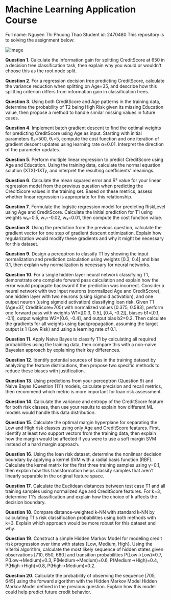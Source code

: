 # Machine Learning Application Course
Full name: Nguyen Thi Phuong Thao
Student id: 2470480
This repository is to solving the assignment below:

![image](https://github.com/user-attachments/assets/359a14d0-acfd-4454-b019-c14fed30b3dd)

**Question 1**. Calculate the information gain for splitting CreditScore at 650 in a decision tree classification task, then explain why you would or wouldn't choose this as the root node split.

**Question 2**. For a regression decision tree predicting CreditScore, calculate the variance reduction when splitting on Age=35, and describe how this splitting criterion differs from information gain in classification trees.

**Question 3**. Using both CreditScore and Age patterns in the training data, determine the probability of T2 being High Risk given its missing Education value, then propose a method to handle similar missing values in future cases.

**Question 4**. Implement batch gradient descent to find the optimal weights for predicting CreditScore using Age as input. Starting with initial parameters θ₀=500, θ₁=5, compute the cost function and one iteration of gradient descent updates using learning rate α=0.01. Interpret the direction of the parameter updates.

**Question 5**. Perform multiple linear regression to predict CreditScore using Age and Education. Using the training data, calculate the normal equation solution (XTX)-1XTy, and interpret the resulting coefficients' meanings.

**Question 6**. Calculate the mean squared error and R² value for your linear regression model from the previous question when predicting the CreditScore values in the training set. Based on these metrics, assess whether linear regression is appropriate for this relationship.

**Question 7**. Formulate the logistic regression model for predicting RiskLevel using Age and CreditScore. Calculate the initial prediction for T1 using weights w₀=0.5, w₁=-0.02, w₂=0.01, then compute the cost function value.

**Question 8**. Using the prediction from the previous question, calculate the gradient vector for one step of gradient descent optimization. Explain how regularization would modify these gradients and why it might be necessary for this dataset.

**Question 9**. Design a perceptron to classify T1 by showing the input normalization and prediction calculation using weights [0.3, 0.4] and bias 0.1, then explain why normalization is necessary for neural networks.

**Question 10**. For a single hidden layer neural network classifying T1, demonstrate one complete forward pass calculation and explain how the error would propagate backward if the prediction was incorrect. Consider a neural network with two input neurons (normalized Age and CreditScore), one hidden layer with two neurons (using sigmoid activation), and one output neuron (using sigmoid activation) classifying loan risk. Given T1 (Age=37, CreditScore=705) with normalized values [0.375, 0.583], perform one forward pass with weights W1=[[0.3, 0.5], [0.4, -0.2]], biases b1=[0.1, -0.1], output weights W2=[0.6, -0.4], and output bias b2=0.2. Then calculate the gradients for all weights using backpropagation, assuming the target output is 1 (Low Risk) and using a learning rate of 0.1.

**Question 11**. Apply Naive Bayes to classify T1 by calculating all required probabilities using the training data, then compare this with a non-naive Bayesian approach by explaining their key differences.

**Question 12**. Identify potential sources of bias in the training dataset by analyzing the feature distributions, then propose two specific methods to reduce these biases with justification.

**Question 13**. Using predictions from your perceptron (Question 9) and Naive Bayes (Question 1111) models, calculate precision and recall metrics, then recommend which metric is more important for loan risk assessment.

**Question 14**. Calculate the variance and entropy of the CreditScore feature for both risk classes, then use your results to explain how different ML models would handle this data distribution.

**Question 15**. Calculate the optimal margin hyperplane for separating the Low and High risk classes using only Age and CreditScore features. First, identify at least two support vectors from the training data, then explain how the margin would be affected if you were to use a soft margin SVM instead of a hard margin approach.

**Question 16**. Using the loan risk dataset, determine the nonlinear decision boundary by applying a kernel SVM with a radial basis function (RBF). Calculate the kernel matrix for the first three training samples using γ=0.1, then explain how this transformation helps classify samples that aren't linearly separable in the original feature space.

**Question 17**. Calculate the Euclidean distances between test case T1 and all training samples using normalized Age and CreditScore features. For k=3, determine T1's classification and explain how the choice of k affects the decision boundary.

**Question 18**. Compare distance-weighted k-NN with standard k-NN by calculating T1's risk classification probabilities using both methods with k=3. Explain which approach would be more robust for this dataset and why.

**Question 19**. Construct a simple Hidden Markov Model for modeling credit risk progression over time with states {Low, Medium, High}. Using the Viterbi algorithm, calculate the most likely sequence of hidden states given observations [710, 650, 680] and transition probabilities P(Low→Low)=0.7, P(Low→Medium)=0.3, P(Medium→Medium)=0.6, P(Medium→High)=0.4, P(High→High)=0.8, P(High→Medium)=0.2.

**Question 20**. Calculate the probability of observing the sequence [705, 645] using the forward algorithm with the Hidden Markov Model Hidden Markov Model defined in the previous question. Explain how this model could help predict future credit behavior.
